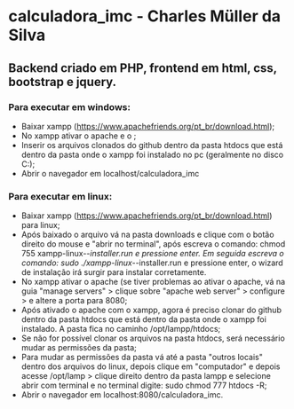 # calculadora_imc - Charles Müller da Silva
 
## Backend criado em PHP, frontend em html, css, bootstrap e jquery.

### Para executar em windows:

- Baixar xampp (https://www.apachefriends.org/pt_br/download.html);
- No xampp ativar o apache e o ;
- Inserir os arquivos clonados do github dentro da pasta htdocs que está dentro da pasta onde o xampp foi instalado no pc (geralmente no disco C:);
- Abrir o navegador em localhost/calculadora_imc


### Para executar em linux:

- Baixar xampp (https://www.apachefriends.org/pt_br/download.html) para linux;
- Após baixado o arquivo vá na pasta downloads e clique com o botão direito do mouse e "abrir no terminal", após escreva o comando: chmod 755 xampp-linux-*-installer.run e pressione enter. Em seguida escreva o comando: sudo ./xampp-linux-*-installer.run e pressione enter, o wizard de instalação irá surgir para instalar corretamente.
- No xampp ativar o apache (se tiver problemas ao ativar o apache, vá na guia "manage servers" > clique sobre "apache web server" > configure > e altere a porta para 8080;
- Após ativado o apache com o xampp, agora é preciso clonar do github dentro da pasta htdocs que está dentro da pasta onde o xampp foi instalado. A pasta fica no caminho /opt/lampp/htdocs;
- Se não for possível clonar os arquivos na pasta htdocs, será necessário mudar as permissões da pasta;
- Para mudar as permissões da pasta vá até a pasta "outros locais" dentro dos arquivos do linux, depois clique em "computador" e depois acesse /opt/lamp > clique direito dentro da pasta lampp e selecione abrir com terminal e no terminal digite: sudo chmod 777 htdocs -R;
- Abrir o navegador em localhost:8080/calculadora_imc.

